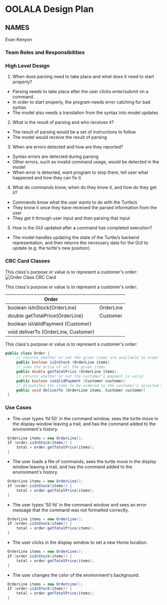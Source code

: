 # OOLALA Design Plan
## NAMES
Evan Kenyon

### Team Roles and Responsibilities



### High Level Design
1. When does parsing need to take place and what does it need to start properly?
* Parsing needs to take place after the user clicks enter/submit on a command. 
* In order to start properly, the program needs error catching for bad syntax
* The model also needs a translation from the syntax into model updates

2. What is the result of parsing and who receives it?
* The result of parsing would be a set of instructions to follow
* The model would receive the result of parsing

3. When are errors detected and how are they reported?
* Syntax errors are detected during parsing
* Other errors, such as invalid command usage, would be detected in the model 
* When error is detected, want program to stop there, tell user what happened and how they can fix it

4. What do commands know, when do they know it, and how do they get it?
* Commands know what the user wants to do with the Turtle/s
* They know it once they have received the parsed information from the user
* They get it through user input and then parsing that input

5. How is the GUI updated after a command has completed execution?
* The model handles updating the state of the Turtle/s backend representation, and then
returns the necessary data for the GUI to update (e.g. the turtle's new position).

### CRC Card Classes

This class's purpose or value is to represent a customer's order:
![Order Class CRC Card](order_crc_card.png "Order Class")


This class's purpose or value is to represent a customer's order:

|Order| |
|---|---|
|boolean isInStock(OrderLine)         |OrderLine|
|double getTotalPrice(OrderLine)      |Customer|
|boolean isValidPayment (Customer)    | |
|void deliverTo (OrderLine, Customer) | |


This class's purpose or value is to represent a customer's order:
```java
public class Order {
     // returns whether or not the given items are available to order
     public boolean isInStock (OrderLine items)
     // sums the price of all the given items
     public double getTotalPrice (OrderLine items)
     // returns whether or not the customer's payment is valid
     public boolean isValidPayment (Customer customer)
     // dispatches the items to be ordered to the customer's selected address
     public void deliverTo (OrderLine items, Customer customer)
 }
 ```
 

### Use Cases 

 * The user types 'fd 50' in the command window, sees the turtle move in the display window leaving a trail, and has the command added to the environment's history.
```java
 OrderLine items = new OrderLine();
 if (order.isInStock(items)) {
     total = order.getTotalPrice(items);
 }
```

 * The user loads a file of commands, sees the turtle move in the display window leaving a trail, and has the command added to the environment's history.
```java
 OrderLine items = new OrderLine();
 if (order.isInStock(items)) {
     total = order.getTotalPrice(items);
 }
```

 * The user types '50 fd' in the command window and sees an error message that the command was not formatted correctly.
```java
 OrderLine items = new OrderLine();
 if (order.isInStock(items)) {
     total = order.getTotalPrice(items);
 }
```

 * The user clicks in the display window to set a new Home location.
```java
 OrderLine items = new OrderLine();
 if (order.isInStock(items)) {
     total = order.getTotalPrice(items);
 }
```

 * The user changes the color of the environment's background.
```java
 OrderLine items = new OrderLine();
 if (order.isInStock(items)) {
     total = order.getTotalPrice(items);
 }
```

